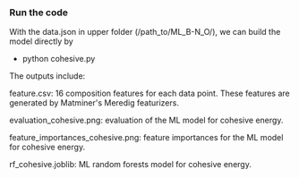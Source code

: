 ### Run the code

With the data.json in upper folder (/path_to/ML_B-N_O/), we can build the model directly by
  - python cohesive.py

The outputs include:

  feature.csv: 16 composition features for each data point. These features are generated by Matminer's Meredig featurizers.
  
  evaluation_cohesive.png: evaluation of the ML model for cohesive energy.
  
  feature_importances_cohesive.png: feature importances for the ML model for cohesive energy.
  
  rf_cohesive.joblib: ML random forests model for cohesive energy.
